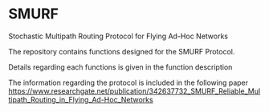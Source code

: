 # SMURF
Stochastic Multipath Routing Protocol for Flying Ad-Hoc Networks

The repository contains functions designed for the SMURF Protocol.

Details regarding each functions is given in the function description

The information regarding the protocol is included in the following paper
https://www.researchgate.net/publication/342637732_SMURF_Reliable_Multipath_Routing_in_Flying_Ad-Hoc_Networks
